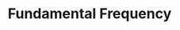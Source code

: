 ---
title: "Fundamental Frequency"

categories: ['']

tags: ['Fundamental', 'Frequency']

arwords: 'التردد الأساسي'

arexps: []

enwords: ['Fundamental Frequency']

enexps: []

arlexicons: 'ر'

enlexicons: 'F'

authors: ['Ruqayya Roshdy']

translators: ['']

citations: 'العربية والذكاء الاصطناعي'

sources: 'مركز الملك عبدالله بن عبدالعزيز الدولي لخدمة اللغة العربية'

word: "true"

slug: ""
---